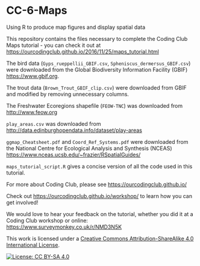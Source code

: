# CC-6-Maps
Using R to produce map figures and display spatial data

This repository contains the files necessary to complete the Coding Club Maps tutorial - you can check it out at https://ourcodingclub.github.io/2016/11/25/maps_tutorial.html

The bird data (`Gyps_rueppellii_GBIF.csv`, `Spheniscus_dermersus_GBIF.csv`) were downloaded from the Global Biodiversity Information Facility (GBIF) https://www.gbif.org.

The trout data (`Brown_Trout_GBIF_clip.csv`) were downloaded from GBIF and modified by removing unnecessary columns.

The Freshwater Ecoregions shapefile (`FEOW-TNC`) was downloaded from http://www.feow.org

`play_areas.csv` was downloaded from http://data.edinburghopendata.info/dataset/play-areas

`ggmap_Cheatsheet.pdf` and `Coord_Ref_Systems.pdf` were downloaded from the National Centre for Ecological Analysis and Synthesis (NCEAS) https://www.nceas.ucsb.edu/~frazier/RSpatialGuides/

`maps_tutorial_script.R` gives a concise version of all the code used in this tutorial.

For more about Coding Club, please see https://ourcodingclub.github.io/

Check out https://ourcodingclub.github.io/workshop/ to learn how you can get involved!

We would love to hear your feedback on the tutorial, whether you did it at a Coding Club workshop or online: 
https://www.surveymonkey.co.uk/r/NMD3N5K

This work is licensed under a [Creative Commons Attribution-ShareAlike 4.0 International License](https://creativecommons.org/licenses/by-sa/4.0/).

[![License: CC BY-SA 4.0](https://licensebuttons.net/l/by-sa/4.0/80x15.png)](https://creativecommons.org/licenses/by-sa/4.0/)
